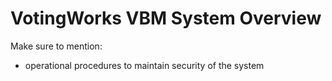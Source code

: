 # VotingWorks VBM System Overview

Make sure to mention:
* operational procedures to maintain security of the system

